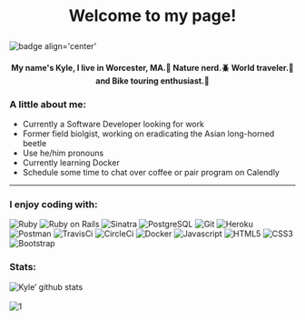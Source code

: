  # <p align='center'>Welcome to my page! </p>
![badge align='center'](https://img.shields.io/badge/Kyle%20Schulz-Software%20Developer-blue) 

<h4 align='center' >My name's Kyle, I live in Worcester, MA.🌲 Nature nerd.🪲 World traveler.🚌 and Bike touring enthusiast.🚵</h4>

### A little about me:

- Currently a Software Developer looking for work 
- Former field biolgist, working on eradicating the Asian long-horned beetle
- Use he/him pronouns
- Currently learning Docker 
- Schedule some time to chat over coffee or pair program on Calendly
<hr>

### I enjoy coding with:

![Ruby](https://img.shields.io/badge/-Ruby-black?style=flat-square&logo=ruby&logoColor=white)
![Ruby on Rails](https://img.shields.io/badge/-Rails-black?style=flat-square&logo=rails&logoColor=white)
![Sinatra](https://img.shields.io/badge/-Sinatra-black?style=flat-square&logo=sinatra&logoColor=white)
![PostgreSQL](https://img.shields.io/badge/-PostgreSQL-black?style=flat-square&logo=postgresql)
![Git](https://img.shields.io/badge/-Git-black?style=flat-square&logo=git&logoColor=white)
![Heroku](https://img.shields.io/badge/-Heroku-black?style=flat-square&logo=heroku)
![Postman](https://img.shields.io/badge/-Postman-black?style=flat-square&logo=postman)
![TravisCi](https://img.shields.io/badge/-Travis-black?style=flat-square&logo=travis-ci)
![CircleCi](https://img.shields.io/badge/-CircleCI-black?style=flat-square&logo=circle-ci)
![Docker](https://img.shields.io/badge/-Docker-black?style=flat-square&logo=docker)
![Javascript](https://img.shields.io/badge/-Javascript-black?style=flat-square&logo=javascript&logoColor=white)
![HTML5](https://img.shields.io/badge/-HTML5-black?style=flat-square&logo=html5&logoColor=white)
![CSS3](https://img.shields.io/badge/-CSS3-black?style=flat-square&logo=css3)
![Bootstrap](https://img.shields.io/badge/-Bootstrap-black?style=flat-square&logo=bootstrap)



### Stats:

![Kyle’ github stats](https://github-readme-stats.vercel.app/api?username=kylejschulz&show_icons=true&theme=tokyonight)
<br>
<br>
![1](https://github-readme-stats.vercel.app/api/top-langs/?username=kylejschulz&theme=tokyonight)

